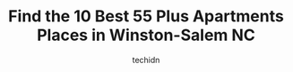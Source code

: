 ---
layout: ampstory
image: https://i0.wp.com/www.depkes.org/wp-content/uploads/2023/06/55-plus-apartments-0-in-winston-salem-nc-1685823560.jpeg?resize=640,853
author: techidn
featured: false
description: Discover the impressive array of 55 Plus Apartments options in Winston-Salem NC, where you can find 10 of the largest 55 Plus Apartments establishments in the area. From renowned classics to
title: Find the 10 Best 55 Plus Apartments Places in Winston-Salem NC
cover:
   title: Find the 10 Best 55 Plus Apartments Places in Winston-Salem NC
   subtitle: Rickpate
   background: https://www.depkes.org/wp-content/uploads/2023/06/55-plus-apartments-0-in-winston-salem-nc-1685823560.jpeg

pages: 
 - layout: thirds
   top: <h1>#1 Holiday Creekside Terrace</h1>
   bottom: "<p>Creekside Terrace is one of my favorite independent living communities to take clients.  Mandy is an incredible partner and treats everyone with respect and patience.  Th</p>"
   background: https://www.depkes.org/wp-content/uploads/2023/06/55-plus-apartments-1-in-winston-salem-nc-1685823560.jpeg
   backgroundblur: true
 - layout: thirds
   top: <h1>#2 Heritage Woods Senior Living</h1>
   bottom: "<p>I moved my mother into Heritage Woods when she could no longer keep up a home. She was reluctant to move into a Senior Living Center, but the staff and other residents ma</p>"
   background: https://www.depkes.org/wp-content/uploads/2023/06/55-plus-apartments-2-in-winston-salem-nc-1685823561.jpeg
   cta:
      link: https://www.depkes.org/blog/find-the-10-best-55-plus-apartments-places-in-winston-salem-nc/
      text: Find the 10 Best 55 Plus Apartments Places in Winston-Salem NC
 - layout: thirds
   top: <h1>#3 Holiday Forsyth Court</h1>
   bottom: "<p>2945 Reynolda Rd, Winston-Salem, NC 27106, United States</p>"
   background: https://www.depkes.org/wp-content/uploads/2023/06/55-plus-apartments-3-in-winston-salem-nc-1685823561.jpeg
   cta:
      link: https://www.depkes.org/blog/find-the-10-best-55-plus-apartments-places-in-winston-salem-nc/
      text: Find the 10 Best 55 Plus Apartments Places in Winston-Salem NC
 - layout: thirds
   top: <h1>#4 Arbor Ridge At Stanleyville</h1>
   bottom: "<p>350 Arbor View Ln, Winston-Salem, NC 27105, United States</p>"
   background: https://images.unsplash.com/photo-1567360425618-1594206637d2?ixlib=rb-4.0.3&ixid=MnwxMjA3fDB8MHxwaG90by1wYWdlfHx8fGVufDB8fHx8&auto=format&fit=crop&w=640&h=853&q=80
   cta:
      link: https://www.depkes.org/blog/find-the-10-best-55-plus-apartments-places-in-winston-salem-nc/
      text: Find the 10 Best 55 Plus Apartments Places in Winston-Salem NC
 - layout: thirds
   top: <h1>#5 Brookridge Retirement Community</h1>
   bottom: "<p>1199 Hayes Forest Dr, Winston-Salem, NC 27106, United States</p>"
   background: https://images.unsplash.com/photo-1614648718611-0635f29016cb?ixlib=rb-4.0.3&ixid=MnwxMjA3fDB8MHxwaG90by1wYWdlfHx8fGVufDB8fHx8&auto=format&fit=crop&w=640&h=853&q=80
   cta:
      link: https://www.depkes.org/blog/find-the-10-best-55-plus-apartments-places-in-winston-salem-nc/
      text: Find the 10 Best 55 Plus Apartments Places in Winston-Salem NC
 - layout: thirds
   top: <h1>#6 Salemtowne Retirement Community</h1>
   bottom: "<p>190 Moravian Way Dr, Winston-Salem, NC 27106, United States</p>"
   background: https://images.unsplash.com/photo-1632260260864-caf7fde5ec36?ixlib=rb-4.0.3&ixid=MnwxMjA3fDB8MHxwaG90by1wYWdlfHx8fGVufDB8fHx8&auto=format&fit=crop&w=640&h=853&q=80
   cta:
      link: https://www.depkes.org/blog/find-the-10-best-55-plus-apartments-places-in-winston-salem-nc/
      text: Find the 10 Best 55 Plus Apartments Places in Winston-Salem NC
 - layout: thirds
   top: <h1>#7 Forest Heights Senior Living Community</h1>
   bottom: "<p>2500 Polo Ridge Ct, Winston-Salem, NC 27106, United States</p>"
   background: https://images.unsplash.com/photo-1496096265110-f83ad7f96608?ixlib=rb-4.0.3&ixid=MnwxMjA3fDB8MHxwaG90by1wYWdlfHx8fGVufDB8fHx8&auto=format&fit=crop&w=640&h=853&q=80
   cta:
      link: https://www.depkes.org/blog/find-the-10-best-55-plus-apartments-places-in-winston-salem-nc/
      text: Find the 10 Best 55 Plus Apartments Places in Winston-Salem NC
 - layout: thirds
   middle: Continue reading...
   background: https://images.unsplash.com/photo-1488554378835-f7acf46e6c98?ixlib=rb-4.0.3&ixid=MnwxMjA3fDB8MHxwaG90by1wYWdlfHx8fGVufDB8fHx8&auto=format&fit=crop&w=640&h=853&q=80
   cta:
      link: https://www.depkes.org/blog/find-the-10-best-55-plus-apartments-places-in-winston-salem-nc/
      text: Find the 10 Best 55 Plus Apartments Places in Winston-Salem NC
      
---